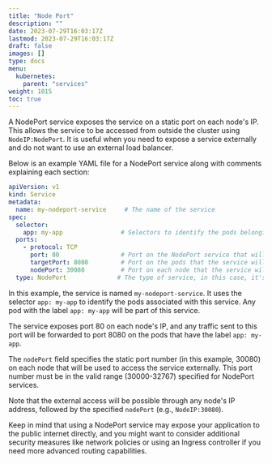 ```yaml
---
title: "Node Port"
description: ""
date: 2023-07-29T16:03:17Z
lastmod: 2023-07-29T16:03:17Z
draft: false
images: []
type: docs
menu:
  kubernetes:
    parent: "services"
weight: 1015
toc: true
---
```

A NodePort service exposes the service on a static port on each node's IP. This allows the service to be accessed from outside the cluster using `NodeIP:NodePort`. It is useful when you need to expose a service externally and do not want to use an external load balancer.

Below is an example YAML file for a NodePort service along with comments explaining each section:

```yaml
apiVersion: v1
kind: Service
metadata:
  name: my-nodeport-service     # The name of the service
spec:
  selector:
    app: my-app                # Selectors to identify the pods belonging to this service
  ports:
    - protocol: TCP
      port: 80                 # Port on the NodePort service that will be exposed
      targetPort: 8080         # Port on the pods that the service will route traffic to
      nodePort: 30080          # Port on each node that the service will be accessible from
  type: NodePort              # The type of service, in this case, it's NodePort
```

In this example, the service is named `my-nodeport-service`. It uses the selector `app: my-app` to identify the pods associated with this service. Any pod with the label `app: my-app` will be part of this service.

The service exposes port 80 on each node's IP, and any traffic sent to this port will be forwarded to port 8080 on the pods that have the label `app: my-app`.

The `nodePort` field specifies the static port number (in this example, 30080) on each node that will be used to access the service externally. This port number must be in the valid range (30000-32767) specified for NodePort services.

Note that the external access will be possible through any node's IP address, followed by the specified `nodePort` (e.g., `NodeIP:30080`).

Keep in mind that using a NodePort service may expose your application to the public internet directly, and you might want to consider additional security measures like network policies or using an Ingress controller if you need more advanced routing capabilities.